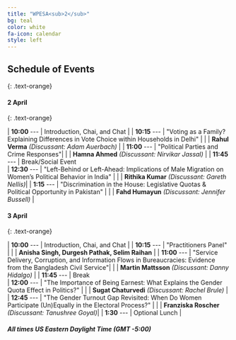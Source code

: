 ```yaml
---
title: "WPESA<sub>2</sub>"
bg: teal
color: white
fa-icon: calendar
style: left
---
```



## Schedule of Events
{: .text-orange}

#### 2 April
{: .text-orange}

| **10:00** --- | Introduction, Chai, and Chat |
| **10:15** --- | "Voting as a Family? Explaining Differences in Vote Choice within Households in Delhi" |
|       | **Rahul Verma** *(Discussant: Adam Auerbach)*                                          |
| **11:00** --- | "Political Parties and Crime Responses"|
|       | **Hamna Ahmed** *(Discussant: Nirvikar Jassal)*                                                |
| **11:45** --- | Break/Social Event  
| **12:30** --- | "Left-Behind or Left-Ahead: Implications of Male Migration on Women’s Political Behavior in India"  |
|       | **Rithika Kumar** *(Discussant: Gareth Nellis)*|
| **1:15** --- | "Discrimination in the House: Legislative Quotas & Political Opportunity in Pakistan" |
|       | **Fahd Humayun** *(Discussant: Jennifer Bussell)* |


#### 3 April
{: .text-orange}

| **10:00** --- | Introduction, Chai, and Chat                                                                                                                                                       |
| **10:15** --- | "Practitioners Panel" |
|       | **Anisha Singh, Durgesh Pathak, Selim Raihan**                                         |
| **11:00** --- | "Service Delivery, Corruption, and Information Flows in Bureaucracies: Evidence from the Bangladesh Civil Service"|
|       | **Martin Mattsson** *(Discussant: Danny Hidalgo)*                                                |
| **11:45** --- | Break                                                                                                 
| **12:00** --- | "The Importance of Being Earnest: What Explains the Gender Quota Effect in Politics?" |
|       | **Sugat Chaturvedi** *(Discussant: Rachel Brule)* |
| **12:45** --- | "The Gender Turnout Gap Revisited: When Do Women Participate (Un)Equally in the Electoral Process?" |
|       | **Franziska Roscher** *(Discussant: Tanushree Goyal)*|
| **1:30** ---  | Optional Lunch    |

#### *All times US Eastern Daylight Time (GMT -5:00)*
